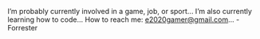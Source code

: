 I’m probably currently involved in a game, job, or sport...
I’m also currently learning how to code...
How to reach me: e2020gamer@gmail.com...
-Forrester

